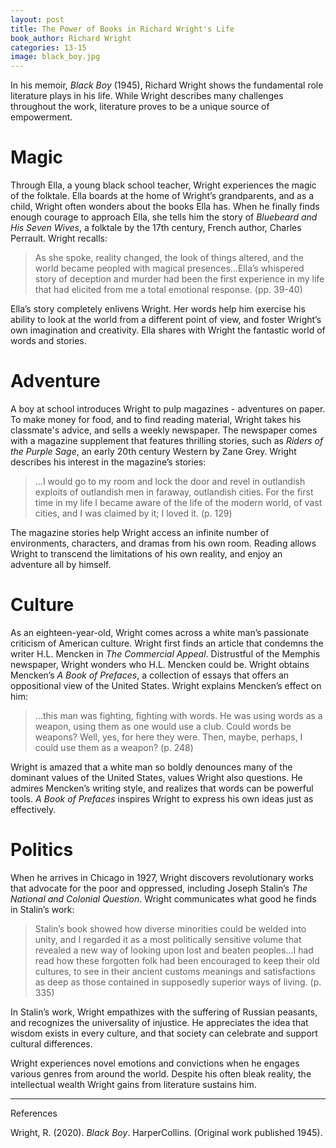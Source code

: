 ```yaml
---
layout: post
title: The Power of Books in Richard Wright's Life
book_author: Richard Wright
categories: 13-15
image: black_boy.jpg
---
```

In his memoir, _Black Boy_ (1945), Richard Wright shows
the fundamental role literature plays in his life. While Wright describes many challenges throughout the work, literature
proves to be a unique source of empowerment.

# Magic

Through Ella, a young black school teacher, Wright experiences the magic of the
folktale. Ella boards at the home of Wright’s grandparents, and as a child, Wright often
wonders about the books Ella has. When he finally finds enough courage to approach Ella,
she tells him the story of _Bluebeard and His Seven Wives_, a folktale by the 17th century, French author, Charles Perrault.
Wright recalls:

> As she spoke, reality changed, the look of things altered, and the world
> became peopled with magical presences...Ella’s whispered story of deception and
> murder had been the first experience in my life that had elicited from me a
> total emotional response. (pp. 39-40)

Ella’s story completely enlivens Wright. Her words help him exercise his ability
to look at the world from a different point of view, and foster Wright’s own
imagination and creativity. Ella shares with Wright the fantastic world of words and stories.

# Adventure

A boy at school introduces Wright to pulp magazines - adventures on paper. To
make money for food, and to find reading material,
Wright takes his classmate's advice, and sells a weekly newspaper. The newspaper comes with a magazine
supplement that features thrilling stories, such as _Riders of the Purple Sage_,
an early 20th century Western by Zane Grey. Wright describes his interest in the
magazine’s stories:

> ...I would go to my room and lock the door and revel in outlandish exploits of
> outlandish men in faraway, outlandish cities. For the first time in my life I
> became aware of the life of the modern world, of vast cities, and I was
> claimed by it; I loved it. (p. 129)

The magazine stories help Wright access an infinite number of environments,
characters, and dramas from his own room. Reading allows Wright to transcend the limitations of
his own reality, and enjoy an adventure all by himself.

# Culture

As an eighteen-year-old, Wright comes across a white man’s passionate criticism
of American culture. Wright first finds an article that condemns the writer
H.L. Mencken in _The Commercial Appeal_. Distrustful of the Memphis
newspaper, Wright wonders who H.L. Mencken could be. Wright obtains Mencken’s _A
Book of Prefaces_, a collection of essays that offers an oppositional view of the
United States. Wright explains Mencken’s effect on him:

> ...this man was fighting, fighting with words. He was using words as a weapon,
> using them as one would use a club. Could words be weapons? Well, yes, for
> here they were. Then, maybe, perhaps, I could use them as a weapon? (p. 248)

Wright is amazed that a white man so boldly denounces many of the dominant
values of the United States, values Wright also questions. He admires
Mencken’s writing style, and realizes that words can be powerful tools. _A Book
of Prefaces_ inspires Wright to express his own ideas just as effectively.

# Politics

When he arrives in Chicago in 1927, Wright discovers revolutionary works that
advocate for the poor and oppressed, including Joseph Stalin’s _The National and
Colonial Question_. Wright communicates what good he finds in Stalin’s work:

> Stalin’s book showed how diverse minorities could be welded into unity, and I
> regarded it as a most politically sensitive volume that revealed a new way of
> looking upon lost and beaten peoples...I had read how these forgotten folk had
> been encouraged to keep their old cultures, to see in their ancient customs
> meanings and satisfactions as deep as those contained in supposedly superior
> ways of living. (p. 335)

In Stalin’s work, Wright empathizes with the suffering of Russian peasants, and recognizes the universality of injustice. He appreciates the idea that wisdom exists in every culture, and that society can celebrate and support cultural differences.

Wright experiences novel emotions and convictions when he engages various genres
from around the world. Despite his often bleak reality, the intellectual wealth
Wright gains from literature sustains him.

---
References

Wright, R. (2020). _Black Boy_. HarperCollins. (Original work published 1945).
